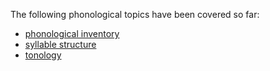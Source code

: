 The following phonological topics have been covered so far: 

- [phonological inventory]
- [syllable structure]
- [tonology]


[phonological inventory]: https://lgdesc.github.io/glio1241/grammar/PhonologicalInventory
[syllable structure]: https://lgdesc.github.io/glio1241/grammar/SyllableStructure
[tonology]: https://lgdesc.github.io/glio1241/grammar/Tonology
